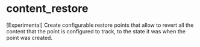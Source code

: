# content_restore
[Experimental]
Create configurable restore points that allow to revert all the content that the point is configured to track, to the state it was when the point was created.
